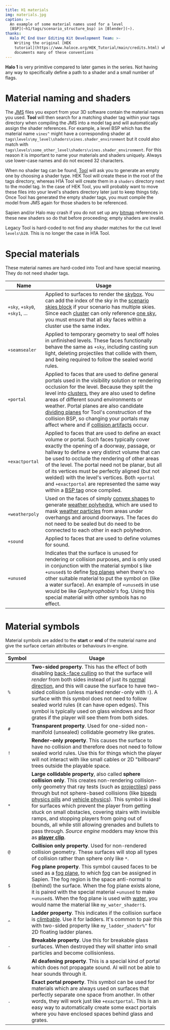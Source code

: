 ```yaml
---
title: H1 materials
img: materials.jpg
caption: >-
  An example of some material names used for a level
  [BSP](~h1/tags/scenario_structure_bsp) in [Blender](~).
thanks:
  Halo PC End User Editing Kit Development Team: >-
    Writing the original [HEK
    tutorial](https://www.haloce.org/HEK_Tutorial/main/credits.html) which
    documents many of these conventions
---
```

**Halo 1** is very primitive compared to later games in the series. Not having any way to specifically define a path to a shader and a small number of flags.

# Material naming and shaders
The [JMS](~) files you export from your 3D software contain the material names you used. **Tool** will then search for a matching shader tag within your tags directory when compiling the JMS into a model tag and will automatically assign the shader references. For example, a level BSP which has the material name `vines^` might have a corresponding shader at `tags\levels\my_level\shaders\vines.shader_environment` but it could also match with `tags\levels\some_other_level\shaders\vines.shader_environment`. For this reason it is important to name your materials and shaders uniquely. Always use lower-case names and do not exceed 32 characters.

When no shader tag can be found, [Tool](~h1a-tool) will ask you to generate an empty one by choosing a shader type. HEK Tool will create these in the root of the tags directory, whereas H1A Tool will create them in a `shaders` directory next to the model tag. In the case of HEK Tool, you will probably want to move these files into your level's shaders directory later just to keep things tidy. Once Tool has generated the empty shader tags, you must compile the model from JMS again for those shaders to be referenced.

Sapien and/or Halo may crash if you do not set up any [bitmap](~h1/tags/bitmap) references in these new shaders so do that before proceeding; empty shaders are invalid.

Legacy Tool is hard-coded to not find any shader matches for the cut level `levels\b20`. This is no longer the case in H1A Tool.

# Special materials
These material names are hard-coded into Tool and have special meaning. They do not need shader tags.

| Name | Usage
|------|------
| `+sky`, `+sky0`, `+sky1`, ... | Applied to surfaces to render the [skybox](~h1/tags/sky). You can add the index of the sky in the [scenario skies block](~h1/tags/scenario#tag-field-skies) if your scenario has multiple skies. Since each [cluster](~h1/tags/scenario_structure_bsp#clusters-and-cluster-data) can only reference [one sky](~h1/tags/scenario_structure_bsp#tag-field-clusters-sky), you must ensure that all sky faces within a cluster use the same index.
| `+seamsealer` | Applied to temporary geometry to seal off holes in unfinished levels. These faces functionally behave the same as `+sky`, including casting sun light, deleting projectiles that collide with them, and being required to follow the sealed world rules.
| `+portal` | Applied to faces that are used to define general portals used in the visibility solution or rendering occlusion for the level. Because they split the level into [clusters](~h1/tags/scenario_structure_bsp#clusters-and-cluster-data), they are also used to define areas of different sound environments or weather. Portal planes are also candidate [dividing planes](~/h1/tags/scenario_structure_bsp#tag-field-collision-bsp-bsp3d-nodes-plane) for Tool's construction of the collision BSP, so changing your portals may affect where and if [collision artifacts](~h1/tags/scenario_structure_bsp#collision-artifacts) occur.
| `+exactportal` | Applied to faces that are used to define an exact volume or portal. Such faces typically cover exactly the opening of a doorway, passage, or hallway to define a very distinct volume that can be used to occlude the rendering of other areas of the level. The portal need not be planar, but all of its vertices must be perfectly aligned (but not welded) with the level's vertices. Both `+portal` and `+exactportal` are represented the same way within a [BSP tag](~h1/tags/scenario_structure_bsp) once compiled.
| `+weatherpoly` | Used on the faces of simply [convex shapes](https://en.wikipedia.org/wiki/Polyhedron#Convex_polyhedra) to generate [weather polyhedra](~h1/tags/scenario_structure_bsp#weather-polyhedra), which are used to mask [weather particles](~weather_particle_system) from areas under overhangs and around doorways. The faces do not need to be sealed but do need to be connected to each other in each polyhedron.
| `+sound` | Applied to faces that are used to define volumes for sound.
| `+unused` | Indicates that the surface is unused for rendering or collision purposes, and is only used in conjunction with the material symbol `$` like `+unused$` to define [fog planes](~/h1/tags/scenario_structure_bsp#fog-planes) when there's no other suitable material to put the symbol on (like a water surface). An example of `+unused$` in use would be like _Gephyrophobia's_ fog. Using this special material with other symbols has no effect.

# Material symbols
Material symbols are added to the **start** or **end** of the material name and give the surface certain attributes or behaviours in-engine.

| Symbol | Usage
|--------|------
| `%` | **Two-sided property**. This has the effect of both disabling [back-face culling](https://en.wikipedia.org/wiki/Back-face_culling) so that the surface will _render_ from both sides instead of just its [normal direction](https://en.wikipedia.org/wiki/Normal_(geometry)), and this will cause the surface to have two-sided collision (unless marked render-only with `!`). A surface with this symbol does not need to follow sealed world rules (it can have open edges). This symbol is typically used on glass windows and floor grates if the player will see them from both sides.
| `#` | **Transparent property**. Used for one-sided non-manifold (unsealed) collidable geometry like grates.
| `!` | **Render-only property**. This causes the surface to have no collision and therefore does not need to follow sealed world rules. Use this for things which the player will not interact with like small cables or 2D "billboard" trees outside the playable space.
| `*` | **Large collidable property**, also called **sphere collision only**. This creates non-rendering collision-only geometry that ray tests (such as [projectiles](~h1/tags/object/projectile)) pass through but not sphere-based collisions (like [bipeds physics pills](~h1/tags/object/unit/biped#physics-and-autoaim-pills) and [vehicle physics](~h1/tags/physics)). This symbol is ideal for surfaces which prevent the player from getting stuck on small obstacles, covering stairs with invisible ramps, and stopping players from going out of bounds, all while still allowing grenades and bullets to pass through. _Source engine_ modders may know this as **[player clip](https://developer.valvesoftware.com/wiki/Tool_textures#Clips)**.
| `@` | **Collision only property**. Used for non-rendered collision geometry. These surfaces will stop all types of collision rather than sphere only like `*`.
| `$` | **Fog plane property**. This symbol caused faces to be used as a [fog plane](~/h1/tags/scenario_structure_bsp#fog-planes), to which [fog](~) can be assigned in Sapien. The fog region is the space anti-normal to (behind) the surface. When the fog plane exists alone, it is paired with the special material `+unused` to make `+unused$`. When the fog plane is used with [water](~shader_transparent_water), you would name the material like `my_water_shader!$`.
| `^` | **Ladder property**. This indicates if the collision surface is [climbable](~h1/tags/scenario_structure_bsp#tag-field-collision-bsp-surfaces-flags-climbable). Use it for ladders. It's common to pair this with two-sided property like `my_ladder_shader%^` for 2D floating ladder planes.
| `-` | **Breakable property**. Use this for breakable glass surfaces. When destroyed they will shatter into small particles and become collisionless.
| `&` | **AI deafening property**. This is a special kind of portal which does not propagate sound. AI will not be able to hear sounds through it.
| `.` | **Exact portal property**. This symbol can be used for materials which are always used on surfaces that perfectly separate one space from another. In other words, they will work just like `+exactportal`. This is an easy way to automatically create some exact portals where you have enclosed spaces behind glass and grates.
